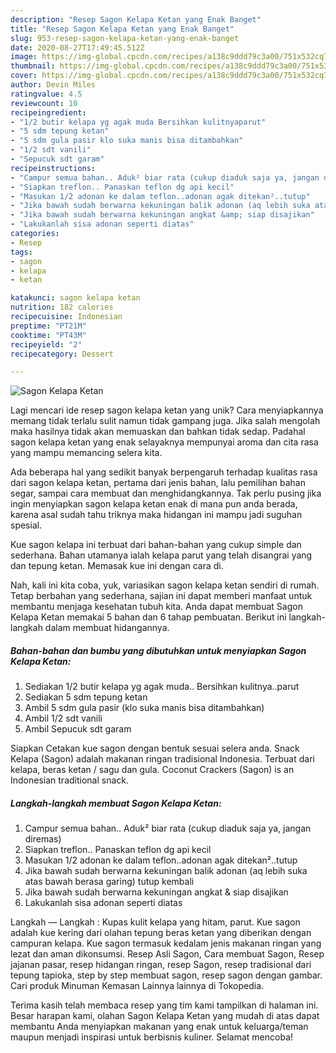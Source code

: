 ```yaml
---
description: "Resep Sagon Kelapa Ketan yang Enak Banget"
title: "Resep Sagon Kelapa Ketan yang Enak Banget"
slug: 953-resep-sagon-kelapa-ketan-yang-enak-banget
date: 2020-08-27T17:49:45.512Z
image: https://img-global.cpcdn.com/recipes/a138c9ddd79c3a00/751x532cq70/sagon-kelapa-ketan-foto-resep-utama.jpg
thumbnail: https://img-global.cpcdn.com/recipes/a138c9ddd79c3a00/751x532cq70/sagon-kelapa-ketan-foto-resep-utama.jpg
cover: https://img-global.cpcdn.com/recipes/a138c9ddd79c3a00/751x532cq70/sagon-kelapa-ketan-foto-resep-utama.jpg
author: Devin Miles
ratingvalue: 4.5
reviewcount: 10
recipeingredient:
- "1/2 butir kelapa yg agak muda Bersihkan kulitnyaparut"
- "5 sdm tepung ketan"
- "5 sdm gula pasir klo suka manis bisa ditambahkan"
- "1/2 sdt vanili"
- "Sepucuk sdt garam"
recipeinstructions:
- "Campur semua bahan.. Aduk² biar rata (cukup diaduk saja ya, jangan diremas)"
- "Siapkan treflon.. Panaskan teflon dg api kecil"
- "Masukan 1/2 adonan ke dalam teflon..adonan agak ditekan²..tutup"
- "Jika bawah sudah berwarna kekuningan balik adonan (aq lebih suka atas bawah berasa garing) tutup kembali"
- "Jika bawah sudah berwarna kekuningan angkat &amp; siap disajikan"
- "Lakukanlah sisa adonan seperti diatas"
categories:
- Resep
tags:
- sagon
- kelapa
- ketan

katakunci: sagon kelapa ketan 
nutrition: 182 calories
recipecuisine: Indonesian
preptime: "PT21M"
cooktime: "PT43M"
recipeyield: "2"
recipecategory: Dessert

---
```



![Sagon Kelapa Ketan](https://img-global.cpcdn.com/recipes/a138c9ddd79c3a00/751x532cq70/sagon-kelapa-ketan-foto-resep-utama.jpg)

Lagi mencari ide resep sagon kelapa ketan yang unik? Cara menyiapkannya memang tidak terlalu sulit namun tidak gampang juga. Jika salah mengolah maka hasilnya tidak akan memuaskan dan bahkan tidak sedap. Padahal sagon kelapa ketan yang enak selayaknya mempunyai aroma dan cita rasa yang mampu memancing selera kita.

Ada beberapa hal yang sedikit banyak berpengaruh terhadap kualitas rasa dari sagon kelapa ketan, pertama dari jenis bahan, lalu pemilihan bahan segar, sampai cara membuat dan menghidangkannya. Tak perlu pusing jika ingin menyiapkan sagon kelapa ketan enak di mana pun anda berada, karena asal sudah tahu triknya maka hidangan ini mampu jadi suguhan spesial.

Kue sagon kelapa ini terbuat dari bahan-bahan yang cukup simple dan sederhana. Bahan utamanya ialah kelapa parut yang telah disangrai yang dan tepung ketan. Memasak kue ini dengan cara di.


Nah, kali ini kita coba, yuk, variasikan sagon kelapa ketan sendiri di rumah. Tetap berbahan yang sederhana, sajian ini dapat memberi manfaat untuk membantu menjaga kesehatan tubuh kita. Anda dapat membuat Sagon Kelapa Ketan memakai 5 bahan dan 6 tahap pembuatan. Berikut ini langkah-langkah dalam membuat hidangannya.

<!--inarticleads1-->

##### Bahan-bahan dan bumbu yang dibutuhkan untuk menyiapkan Sagon Kelapa Ketan:

1. Sediakan 1/2 butir kelapa yg agak muda.. Bersihkan kulitnya..parut
1. Sediakan 5 sdm tepung ketan
1. Ambil 5 sdm gula pasir (klo suka manis bisa ditambahkan)
1. Ambil 1/2 sdt vanili
1. Ambil Sepucuk sdt garam


Siapkan Cetakan kue sagon dengan bentuk sesuai selera anda. Snack Kelapa (Sagon) adalah makanan ringan tradisional Indonesia. Terbuat dari kelapa, beras ketan / sagu dan gula. Coconut Crackers (Sagon) is an Indonesian traditional snack. 

<!--inarticleads2-->

##### Langkah-langkah membuat Sagon Kelapa Ketan:

1. Campur semua bahan.. Aduk² biar rata (cukup diaduk saja ya, jangan diremas)
1. Siapkan treflon.. Panaskan teflon dg api kecil
1. Masukan 1/2 adonan ke dalam teflon..adonan agak ditekan²..tutup
1. Jika bawah sudah berwarna kekuningan balik adonan (aq lebih suka atas bawah berasa garing) tutup kembali
1. Jika bawah sudah berwarna kekuningan angkat &amp; siap disajikan
1. Lakukanlah sisa adonan seperti diatas


Langkah — Langkah : Kupas kulit kelapa yang hitam, parut. Kue sagon adalah kue kering dari olahan tepung beras ketan yang diberikan dengan campuran kelapa. Kue sagon termasuk kedalam jenis makanan ringan yang lezat dan aman dikonsumsi. Resep Asli Sagon, Cara membuat Sagon, Resep jajanan pasar, resep hidangan ringan, resep Sagon, resep tradisional dari tepung tapioka, step by step membuat sagon, resep sagon dengan gambar. Cari produk Minuman Kemasan Lainnya lainnya di Tokopedia. 

Terima kasih telah membaca resep yang tim kami tampilkan di halaman ini. Besar harapan kami, olahan Sagon Kelapa Ketan yang mudah di atas dapat membantu Anda menyiapkan makanan yang enak untuk keluarga/teman maupun menjadi inspirasi untuk berbisnis kuliner. Selamat mencoba!
